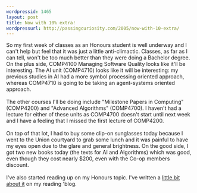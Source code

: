 ```yaml
---
wordpressid: 1465
layout: post
title: Now with 10% extra!
wordpressurl: http://passingcuriosity.com/2005/now-with-10-extra/
---
```

So my first week of classes as an Honours student is well underway and I can't help but feel that it was just a little anti-climactic. Classes, as far as I can tell, won't be too much better than they were doing a Bachelor degree. On the plus side, COMP4100 Managing Software Quality looks like it'll be interesting. The AI unit (COMP4710) looks like it will be interesting: my previous studies in AI had a more symbol processing oriented approach, whereas COMP4710 is going to be taking an agent-systems oriented approach.<br /><br />The other courses I'll be doing include "Milestone Papers in Computing" (COMP4200) and "Advanced Algorithms" (COMP4700). I haven't had a lecture for either of these units as COMP4700 doesn't start until next week and I have a feeling that I missed the first lecture of COMP4200.<br /><br />On top of that lot, I had to buy some clip-on sunglasses today because I went to the Union courtyard to grab some lunch and it was painful to have my eyes open due to the glare and general brightness. On the good side, I got two new books today (the texts for AI and Algorithms) which was good, even though they cost nearly $200, even with the Co-op members discount.<br /><br />I've also started reading up on my Honours topic. I've written a <a href="http://troacss.blogspot.com/2005/02/and-so-it-beings.html">little bit about it</a> on my reading 'blog.
